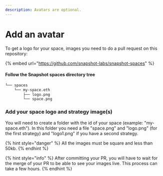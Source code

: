 ```yaml
---
description: Avatars are optional.
---
```


# Add an avatar

To get a logo for your space, images you need to do a pull request on this repository:

{% embed url="https://github.com/snapshot-labs/snapshot-spaces" %}

#### Follow the Snapshot spaces directory tree

```bash
└── spaces
    └── my-space.eth
        ├── logo.png
        └── space.png    
```

### **Add your space logo and strategy image\(s\)**

You will need to create a folder with the id of your space \(example: "my-space.eth"\). In this folder you need a file "space.png" and "logo.png" \(for the first strategy\) and "logo1.png" if you have a second strategy.

{% hint style="danger" %}
All the images must be square and less than 50kb.
{% endhint %}

{% hint style="info" %}
After committing your PR, you will have to wait for the merge of your PR to be able to see your images live. This process can take a few hours.
{% endhint %}

